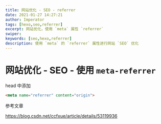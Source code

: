```yaml
---
title: 网站优化 - SEO - referrer
date: 2021-01-27 14:27:21
author: Imperator
tags: [hexo,seo,referrer]
excerpt: 网站优化，使用 `meta` 属性 `referrer`
swiper:
keywords: [seo,hexo,referrer]
description: 使用 `meta` 的 `referrer` 属性进行网站 `SEO` 优化
---
```


# 网站优化 - SEO - 使用 `meta-referrer`

head 中添加

```html
<meta name="referrer" content="origin">
```

参考文章

https://blog.csdn.net/ccfxue/article/details/53119936

